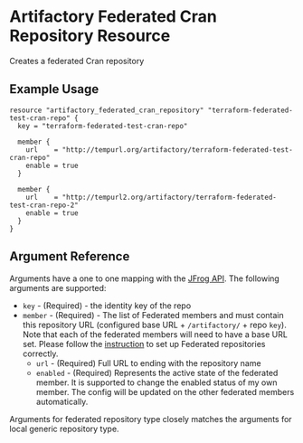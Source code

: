 # Artifactory Federated Cran Repository Resource

Creates a federated Cran repository

## Example Usage

```hcl
resource "artifactory_federated_cran_repository" "terraform-federated-test-cran-repo" {
  key = "terraform-federated-test-cran-repo"

  member {
    url    = "http://tempurl.org/artifactory/terraform-federated-test-cran-repo"
    enable = true
  }

  member {
    url    = "http://tempurl2.org/artifactory/terraform-federated-test-cran-repo-2"
    enable = true
  }
}
```

## Argument Reference

Arguments have a one to one mapping with the [JFrog API](https://www.jfrog.com/confluence/display/JFROG/Repository+Configuration+JSON#RepositoryConfigurationJSON-FederatedRepository). The following arguments are supported:

* `key` - (Required) - the identity key of the repo
* `member` - (Required) - The list of Federated members and must contain this repository URL (configured base URL + `/artifactory/` + repo `key`). Note that each of the federated members will need to have a base URL set. Please follow the [instruction](https://www.jfrog.com/confluence/display/JFROG/Working+with+Federated+Repositories#WorkingwithFederatedRepositories-SettingUpaFederatedRepository) to set up Federated repositories correctly.
    * `url` - (Required) Full URL to ending with the repository name
    * `enabled` - (Required) Represents the active state of the federated member. It is supported to change the enabled status of my own member. The config will be updated on the other federated members automatically.

Arguments for federated repository type closely matches the arguments for local generic repository type.
